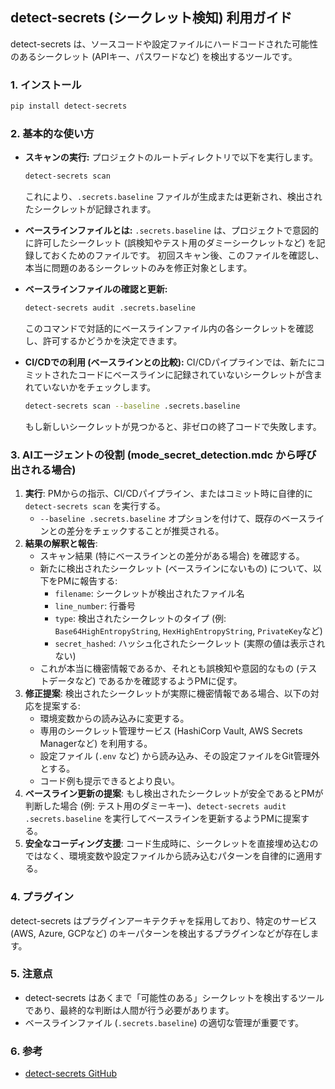 ## detect-secrets (シークレット検知) 利用ガイド

detect-secrets は、ソースコードや設定ファイルにハードコードされた可能性のあるシークレット (APIキー、パスワードなど) を検出するツールです。

### 1. インストール
```bash
pip install detect-secrets
```

### 2. 基本的な使い方

- **スキャンの実行:**
  プロジェクトのルートディレクトリで以下を実行します。
  ```bash
  detect-secrets scan
  ```
  これにより、`.secrets.baseline` ファイルが生成または更新され、検出されたシークレットが記録されます。

- **ベースラインファイルとは:**
  `.secrets.baseline` は、プロジェクトで意図的に許可したシークレット (誤検知やテスト用のダミーシークレットなど) を記録しておくためのファイルです。
  初回スキャン後、このファイルを確認し、本当に問題のあるシークレットのみを修正対象とします。

- **ベースラインファイルの確認と更新:**
  ```bash
  detect-secrets audit .secrets.baseline
  ```
  このコマンドで対話的にベースラインファイル内の各シークレットを確認し、許可するかどうかを決定できます。

- **CI/CDでの利用 (ベースラインとの比較):**
  CI/CDパイプラインでは、新たにコミットされたコードにベースラインに記録されていないシークレットが含まれていないかをチェックします。
  ```bash
  detect-secrets scan --baseline .secrets.baseline
  ```
  もし新しいシークレットが見つかると、非ゼロの終了コードで失敗します。

### 3. AIエージェントの役割 (mode_secret_detection.mdc から呼び出される場合)
1. **実行**: PMからの指示、CI/CDパイプライン、またはコミット時に自律的に `detect-secrets scan` を実行する。
   - `--baseline .secrets.baseline` オプションを付けて、既存のベースラインとの差分をチェックすることが推奨される。
2. **結果の解釈と報告**:
   - スキャン結果 (特にベースラインとの差分がある場合) を確認する。
   - 新たに検出されたシークレット (ベースラインにないもの) について、以下をPMに報告する:
     - `filename`: シークレットが検出されたファイル名
     - `line_number`: 行番号
     - `type`: 検出されたシークレットのタイプ (例: `Base64HighEntropyString`, `HexHighEntropyString`, `PrivateKey`など)
     - `secret_hashed`: ハッシュ化されたシークレット (実際の値は表示されない)
   - これが本当に機密情報であるか、それとも誤検知や意図的なもの (テストデータなど) であるかを確認するようPMに促す。
3. **修正提案**: 検出されたシークレットが実際に機密情報である場合、以下の対応を提案する:
   - 環境変数からの読み込みに変更する。
   - 専用のシークレット管理サービス (HashiCorp Vault, AWS Secrets Managerなど) を利用する。
   - 設定ファイル (`.env` など) から読み込み、その設定ファイルをGit管理外とする。
   - コード例も提示できるとより良い。
4. **ベースライン更新の提案**: もし検出されたシークレットが安全であるとPMが判断した場合 (例: テスト用のダミーキー)、`detect-secrets audit .secrets.baseline` を実行してベースラインを更新するようPMに提案する。
5. **安全なコーディング支援**: コード生成時に、シークレットを直接埋め込むのではなく、環境変数や設定ファイルから読み込むパターンを自律的に適用する。

### 4. プラグイン
detect-secrets はプラグインアーキテクチャを採用しており、特定のサービス (AWS, Azure, GCPなど) のキーパターンを検出するプラグインなどが存在します。

### 5. 注意点
- detect-secrets はあくまで「可能性のある」シークレットを検出するツールであり、最終的な判断は人間が行う必要があります。
- ベースラインファイル (`.secrets.baseline`) の適切な管理が重要です。

### 6. 参考
- [detect-secrets GitHub](https://github.com/Yelp/detect-secrets) 